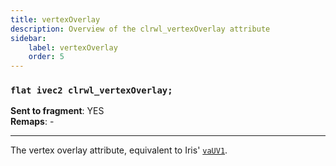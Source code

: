 ```yaml
---
title: vertexOverlay
description: Overview of the clrwl_vertexOverlay attribute
sidebar:
    label: vertexOverlay
    order: 5
---
```


### `flat ivec2 clrwl_vertexOverlay;` 

**Sent to fragment**: YES  
**Remaps**: -  

---

The vertex overlay attribute, equivalent to Iris' [`vaUV1`](https://shaders.properties/current/reference/attributes/vauv1/).
